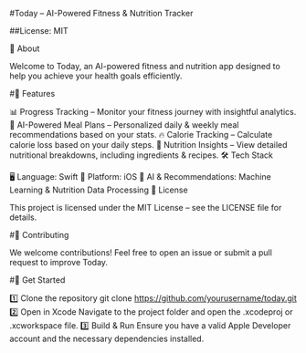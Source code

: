 #Today – AI-Powered Fitness & Nutrition Tracker

##License: MIT

📖 About

Welcome to Today, an AI-powered fitness and nutrition app designed to help you achieve your health goals efficiently.

#🚀 Features

📊 Progress Tracking – Monitor your fitness journey with insightful analytics.
🥗 AI-Powered Meal Plans – Personalized daily & weekly meal recommendations based on your stats.
🔥 Calorie Tracking – Calculate calorie loss based on your daily steps.
🍎 Nutrition Insights – View detailed nutritional breakdowns, including ingredients & recipes.
🛠 Tech Stack

🖥 Language: Swift
📱 Platform: iOS
🤖 AI & Recommendations: Machine Learning & Nutrition Data Processing
📜 License

This project is licensed under the MIT License – see the LICENSE file for details.

#🤝 Contributing

We welcome contributions! Feel free to open an issue or submit a pull request to improve Today.

#📲 Get Started

1️⃣ Clone the repository
git clone https://github.com/yourusername/today.git
2️⃣ Open in Xcode
Navigate to the project folder and open the .xcodeproj or .xcworkspace file.
3️⃣ Build & Run
Ensure you have a valid Apple Developer account and the necessary dependencies installed.
